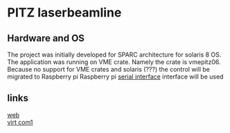 # PITZ laserbeamline  

## Hardware and OS
The project was initially developed for SPARC architecture 
for solaris 8 OS. The application was running on VME crate. Namely the crate is 
vmepitz06.  
Because no support for VME crates and solaris (???) the control will be migrated to Raspberry pi 
Raspberry pi [serial interface]() interface will be used  
  
## links  
[web](https://davitkalantaryan.github.io/pitz-laserbeamline/)  
[virt com1](https://freevirtualserialports.com/)  
